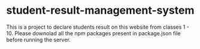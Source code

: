 # student-result-management-system
This is a project to declare students result on this website from classes 1 - 10.
Please downolad all the npm packages present in package.json file before running the server.
